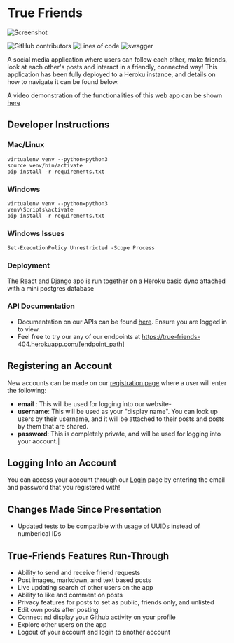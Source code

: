 # True Friends
![Screenshot](https://i.ibb.co/pX7XVKB/True-Friends.png)

![GitHub contributors](https://img.shields.io/github/contributors/bconklinua/404-group)
![Lines of code](https://img.shields.io/tokei/lines/github/bconklinua/404-group?style=plastic)
![swagger](https://img.shields.io/swagger/valid/3.0?specUrl=https%3A%2F%2Fraw.githubusercontent.com%2Fbconklinua%2F404-group%2Fstaging%2Fbackend%2Fopenapi-schema.yml)




A social media application where users can follow each other, make friends, look at each other's posts and interact in a friendly, connected way! 
This application has been fully deployed to a Heroku instance, and details on how to navigate it can be found below.

A video demonstration of the functionalities of this web app can be shown [here](https://www.youtube.com/watch?v=N4jzfrdzKk0)


## Developer Instructions

### Mac/Linux
```
virtualenv venv --python=python3
source venv/bin/activate
pip install -r requirements.txt
```
### Windows
```
virtualenv venv --python=python3
venv\Scripts\activate
pip install -r requirements.txt
```

### Windows Issues
```
Set-ExecutionPolicy Unrestricted -Scope Process
```
### Deployment
The React and Django app is run together on a Heroku basic dyno attached with a mini postgres database
### API Documentation 
- Documentation on our APIs can be found [here](https://true-friends-404.herokuapp.com/swagger/). Ensure you are logged in to view.
- Feel free to try our any of our endpoints at https://true-friends-404.herokuapp.com/[endpoint_path]

## Registering an Account 
New accounts can be made on our [registration page](https://true-friends-404.herokuapp.com/register) where a user will enter the following:
- **email** : This will be used for logging into our website- 
- **username**: This will be used as your "display name". You can look up users by their username, and it will be attached to their posts and posts by them that are shared.
- **password**: This is completely private, and will be used for logging into your account.|

## Logging Into an Account 
You can access your account through our [Login](https://true-friends-404.herokuapp.com/login) page by entering the email and password that you registered with!

## Changes Made Since Presentation

* Updated tests to be compatible with usage of UUIDs instead of numberical IDs

## True-Friends Features Run-Through

* Ability to send and receive friend requests
* Post images, markdown, and text based posts
* Live updating search of other users on the app
* Ability to like and comment on posts
* Privacy features for posts to set as public, friends only, and unlisted
* Edit own posts after posting
* Connect nd display your Github activity on your profile
* Explore other users on the app
* Logout of your account and login to another account
